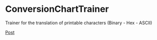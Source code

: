 # ConversionChartTrainer

Trainer for the translation of printable characters (Binary - Hex - ASCII)

[Post](https://anton-shumakov.github.io/test/2021/05/09/Everyone-should-know-the-ascii-table.html)